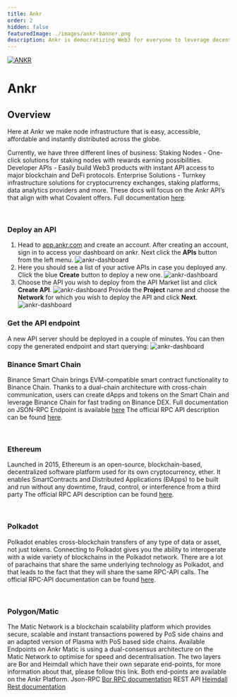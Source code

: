 ```yaml
---
title: Ankr
order: 2
hidden: false
featuredImage: ./images/ankr-banner.png
description: Ankr is democratizing Web3 for everyone to leverage decentralized applications and play an active role in the future internet.
---
```


[![ANKR](/static/images/service-providers/ANKR.png)](/docs/service-providers/ankr/)

# Ankr

## Overview

Here at Ankr we make node infrastructure that is easy, accessible, affordable and instantly distributed across the globe.
 
Currently, we have three different lines of business:
Staking Nodes - One-click solutions for staking nodes with rewards earning possibilities.
Developer APIs - Easily build Web3 products with instant API access to major blockchain and DeFi protocols.
Enterprise Solutions - Turnkey infrastructure solutions for cryptocurrency exchanges, staking platforms, data analytics providers and more.
These docs will focus on the Ankr API’s that align with what Covalent offers. Full documentation [here](https://docs.ankr.com/).

&nbsp;

### Deploy an API
1. Head to [app.ankr.com](app.ankr.com) and create an account. After creating an account, sign in to access your dashboard on ankr. Next click the **APIs** button from the left menu.
![ankr-dashboard](/static/images/service-providers/dashboard.png)
2. Here you should see a list of your active APIs in case you deployed any. Click the blue **Create** button to deploy a new one.
![ankr-dashboard](/static/images/service-providers/create.png)
3. Choose the API you wish to deploy from the API Market list and click **Create API**.
![ankr-dashboard](/static/images/service-providers/deploy.png)
Provide the **Project** name and choose the **Network** for which you wish to deploy the API and click **Next**.
![ankr-dashboard](/static/images/service-providers/network.png)
### Get the API endpoint
A new API server should be deployed in a couple of minutes. You can then copy the generated endpoint and start querying:
![ankr-dashboard](/static/images/service-providers/endpoint.png)
&nbsp;

### Binance Smart Chain
Binance Smart Chain brings EVM-compatible smart contract functionality to Binance Chain. Thanks to a dual-chain architecture with cross-chain communication, users can create dApps and tokens on the Smart Chain and leverage Binance Chain for fast trading on Binance DEX.
Full documentation on JSON-RPC Endpoint is available [here](https://docs.binance.org/smart-chain/developer/rpc.html)
The official RPC API description can be found [here](https://eth.wiki/json-rpc/API).

&nbsp;
 
### Ethereum
Launched in 2015, Ethereum is an open-source, blockchain-based, decentralized software platform used for its own cryptocurrency, ether. It enables SmartContracts and Distributed Applications (ĐApps) to be built and run without any downtime, fraud, control, or interference from a third party
The official RPC API description can be found [here](https://eth.wiki/json-rpc/API).

&nbsp;

### Polkadot
Polkadot enables cross-blockchain transfers of any type of data or asset, not just tokens. Connecting to Polkadot gives you the ability to interoperate with a wide variety of blockchains in the Polkadot network.
There are a lot of parachains that share the same underlying technology as Polkadot, and that leads to the fact that they will share the same RPC-API calls.
The official RPC-API documentation can be found [here](https://polkadot.js.org/docs/api/).
 
&nbsp;

### Polygon/Matic
The Matic Network is a blockchain scalability platform which provides secure, scalable and instant transactions powered by PoS side chains and an adapted version of Plasma with PoS based side chains.
Available Endpoints on Ankr
Matic is using a dual-consensus architecture on the Matic Network to optimise for speed and decentralisation. The two layers are Bor and Heimdall which have their own separate end-points, for more information about that, please follow this link.
Both end-points are available on the Ankr Platform.
Json-RPC
[Bor RPC documentation](https://eth.wiki/json-rpc/API)
REST API
[Heimdall Rest documentation](https://docs.tendermint.com/master/rpc/)
